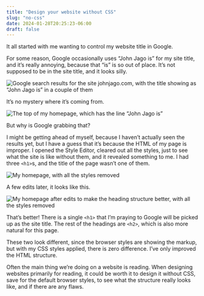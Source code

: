 ```yaml
---
title: "Design your website without CSS"
slug: "no-css"
date: 2024-01-28T20:25:23-06:00
draft: false
---
```


It all started with me wanting to control my website title in Google.

For some reason, Google occasionally uses “John Jago is” for my site title, and it’s really annoying, because that “is” is so out of place. It’s not supposed to be in the site title, and it looks silly.

![Google search results for the site johnjago.com, with the title showing as “John Jago is” in a couple of them](/no-css/google.png)

It’s no mystery where it’s coming from.

![The top of my homepage, which has the line “John Jago is”](/no-css/homepage.png)

But why is Google grabbing that?

I might be getting ahead of myself, because I haven’t actually seen the results yet, but I have a guess that it’s because the HTML of my page is improper. I opened the Style Editor, cleared out all the styles, just to see what the site is like without them, and it revealed something to me. I had three `<h1>`s, and the title of the page wasn’t one of them.

![My homepage, with all the styles removed](/no-css/homepage-no-css.png)

A few edits later, it looks like this.

![My homepage after edits to make the heading structure better, with all the styles removed](/no-css/homepage-no-css-revised.png)

That’s better! There is a single `<h1>` that I’m praying to Google will be picked up as the site title. The rest of the headings are `<h2>`, which is also more natural for this page.

These two look different, since the browser styles are showing the markup, but with my CSS styles applied, there is zero difference. I’ve only improved the HTML structure.

Often the main thing we’re doing on a website is reading. When designing websites primarily for reading, it could be worth it to design it without CSS, save for the default browser styles, to see what the structure really looks like, and if there are any flaws.
